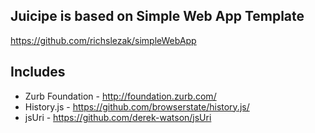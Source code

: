 ## Juicipe is based on Simple Web App Template 
https://github.com/richslezak/simpleWebApp


## Includes 
* Zurb Foundation - http://foundation.zurb.com/
* History.js - https://github.com/browserstate/history.js/
* jsUri - https://github.com/derek-watson/jsUri
